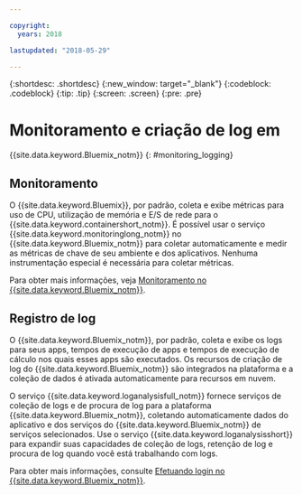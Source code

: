 ```yaml
---

copyright:
  years: 2018

lastupdated: "2018-05-29"

---
```


{:shortdesc: .shortdesc}
{:new_window: target="_blank"}
{:codeblock: .codeblock}
{:tip: .tip}
{:screen: .screen}
{:pre: .pre}

# Monitoramento e criação de log em
{{site.data.keyword.Bluemix_notm}}
{: #monitoring_logging}

## Monitoramento
O {{site.data.keyword.Bluemix}}, por padrão, coleta e exibe métricas para uso de CPU, utilização de memória e E/S de rede para o {{site.data.keyword.containershort_notm}}. É possível usar o serviço {{site.data.keyword.monitoringlong_notm}} no {{site.data.keyword.Bluemix_notm}} para coletar automaticamente e medir as métricas de chave de seu ambiente e dos aplicativos. Nenhuma instrumentação especial é necessária para coletar métricas.

Para obter mais informações, veja [Monitoramento no {{site.data.keyword.Bluemix_notm}}](/docs/services/cloud-monitoring/monitoring_ov.html#monitoring_ov).

## Registro de log
O {{site.data.keyword.Bluemix_notm}}, por padrão, coleta e exibe os logs para seus apps, tempos de execução de apps e tempos de execução de cálculo nos quais esses apps são executados. Os recursos de criação de log do {{site.data.keyword.Bluemix_notm}} são integrados na plataforma e a coleção de dados é ativada automaticamente para recursos em nuvem. 

O serviço {{site.data.keyword.loganalysisfull_notm}} fornece serviços de coleção de logs e de procura de log para a plataforma {{site.data.keyword.Bluemix_notm}}, coletando automaticamente dados do aplicativo e dos serviços do {{site.data.keyword.Bluemix_notm}} de serviços selecionados. Use o serviço {{site.data.keyword.loganalysisshort}} para expandir suas capacidades de coleção de logs, retenção de log e procura de log quando você está trabalhando com logs.

Para obter mais informações, consulte [Efetuando login no {{site.data.keyword.Bluemix_notm}}](/docs/services/CloudLogAnalysis/log_analysis_ov.html#log_analysis_ov).
